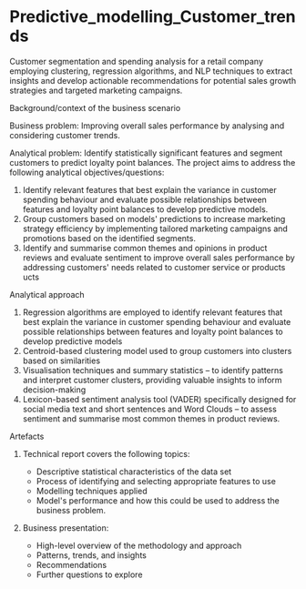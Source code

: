 # Predictive_modelling_Customer_trends
Customer segmentation and spending analysis for a retail company employing clustering, regression algorithms, and NLP techniques to extract insights and develop actionable recommendations for potential sales growth strategies and targeted marketing campaigns.


Background/context of the business scenario

Business problem: Improving overall sales performance by analysing and considering customer trends.

Analytical problem: Identify statistically significant features and segment customers to predict loyalty point balances. 
The project aims to address the following analytical objectives/questions:
1) Identify relevant features that best explain the variance in customer spending behaviour and evaluate possible relationships between features and loyalty point balances to develop predictive models.
2) Group customers based on models' predictions to increase marketing strategy efficiency by implementing tailored marketing campaigns and promotions based on the identified segments.
3) Identify and summarise common themes and opinions in product reviews and evaluate sentiment to improve overall sales performance by addressing customers' needs related to customer service or products
ucts

Analytical approach

1) Regression algorithms are employed to identify relevant features that best explain the variance in customer spending behaviour and evaluate possible relationships between features and loyalty point balances to develop predictive models
2) Centroid-based clustering model used to group customers into clusters based on similarities
3) Visualisation techniques and summary statistics – to identify patterns and interpret customer clusters, providing valuable insights to inform decision-making
4) Lexicon-based sentiment analysis tool (VADER) specifically designed for social media text and short sentences and Word Clouds – to assess sentiment and summarise most common themes in product reviews.

Artefacts

1) Technical report covers the following topics:
   - Descriptive statistical characteristics of the data set
   - Process of identifying and selecting appropriate features to use
   - Modelling techniques applied
   - Model's performance and how this could be used to address the business problem.

2) Business presentation:
   - High-level overview of the methodology and approach
   - Patterns, trends, and insights
   - Recommendations
   - Further questions to explore
